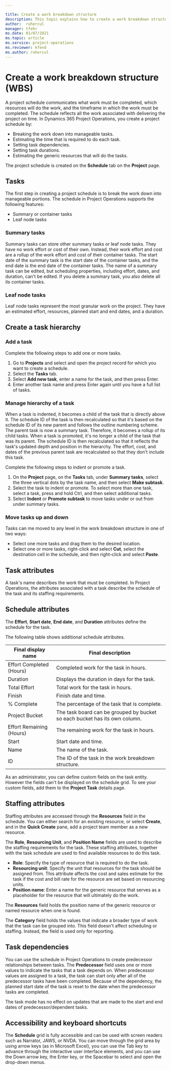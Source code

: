 ```yaml
--- 

title: Create a work breakdown structure 
description: This topic explains how to create a work breakdown structure (WBS) inclusive of the basic controls in the new scheduling interface.
author:  ruhercul
manager: tfehr 
ms.date: 01/07/2021  
ms.topic: article 
ms.service: project-operations 
ms.reviewer: kfend 
ms.author: ruhercul
--- 
```


# Create a work breakdown structure (WBS)

A project schedule communicates what work must be completed, which resources will do the work, and the timeframe in which the work must be completed. The schedule reflects all the work associated with delivering the project on time. In Dynamics 365 Project Operations, you create a project schedule by:

  - Breaking the work down into manageable tasks.
  - Estimating the time that is required to do each task.
  - Setting task dependencies.
  - Setting task durations.
  - Estimating the generic resources that will do the tasks. 

The project schedule is created on the **Schedule** tab on the **Project** page.

## Tasks

The first step in creating a project schedule is to break the work down into manageable portions. The schedule in Project Operations supports the following features:

- Summary or container tasks
- Leaf node tasks

### Summary tasks

Summary tasks can store other summary tasks or leaf node tasks. They have no work effort or cost of their own. Instead, their work effort and cost are a rollup of the work effort and cost of their container tasks. The start date of the summary task is the start date of the container tasks, and the end date is the end date of the container tasks. The name of a summary task can be edited, but scheduling properties, including effort, dates, and duration, can't be edited. If you delete a summary task, you also delete all its container tasks.

### Leaf node tasks

Leaf node tasks represent the most granular work on the project. They have an estimated effort, resources, planned start and end dates, and a duration.

## Create a task hierarchy

### Add a task

Complete the following steps to add one or more tasks.

1. Go to **Projects** and select and open the project record for which you want to create a schedule. 
2. Select the **Tasks** tab. 
3. Select **Add new task**, enter a name for the task, and then press Enter.
2. Enter another task name and press Enter again until you have a full list of tasks.

### Manage hierarchy of a task

When a task is indented, it becomes a child of the task that is directly above it. The schedule ID of the task is then recalculated so that it's based on the schedule ID of its new parent and follows the outline numbering scheme. The parent task is now a summary task. Therefore, it becomes a rollup of its child tasks. When a task is promoted, it's no longer a child of the task that was its parent. The schedule ID is then recalculated so that it reflects the task's updated depth and position in the hierarchy. The effort, cost, and dates of the previous parent task are recalculated so that they don't include this task.

Complete the following steps to indent or promote a task.

1. On the **Project** page, on the **Tasks** tab, under **Summary tasks**, select the three vertical dots by the task name, and then select **Make subtask**. 
2. Select the task to indent or promote. To select more than one task, select a task, press and hold Ctrl, and then select additional tasks.
2. Select **Indent** or **Promote subtask**  to move tasks under or out from under summary tasks.

### Move tasks up and down

Tasks can me moved to any level in the work breakdown structure in one of two ways:

- Select one more tasks and drag them to the desired location.
- Select one or more tasks, right-click and select **Cut**, select the destination cell in the schedule, and then right-click and select **Paste**.

## Task attributes

A task's name describes the work that must be completed. In Project Operations, the attributes associated with a task describe the schedule of the task and its staffing requirements.

## Schedule attributes

The **Effort**, **Start date**, **End date**, and **Duration** attributes define the schedule for the task.

The following table shows additional schedule attributes.

| **Final display name** | **Final description** |
| --- | --- |
| Effort Completed (Hours) | Completed work for the task in hours. |
| Duration | Displays the duration in days for the task. |
| Total Effort | Total work for the task in hours. |
| Finish | Finish date and time. |
| % Complete | The percentage of the task that is complete. |
| Project Bucket | The task board can be grouped by bucket so each bucket has its own column. |
| Effort Remaining (Hours) | The remaining work for the task in hours. |
| Start | Start date and time. |
| Name | The name of the task. |
| ID | The ID of the task in the work breakdown structure. |

As an administrator, you can define custom fields on the task entity. However the fields can't be displayed on the schedule grid. To see your custom fields, add them to the **Project Task** details page.

## Staffing attributes

Staffing attributes are accessed through the **Resources** field in the schedule. You can either search for an existing resource, or select **Create**, and in the **Quick Create** pane, add a project team member as a new resource.

The **Role**, **Resourcing Unit**, and **Position Name** fields are used to describe the staffing requirements for the task. These staffing attributes, together with the task schedule are used to find available resources to do this task.

   - **Role**: Specify the type of resource that is required to do the task.
   - **Resourcing unit**: Specify the unit that resources for the task should be assigned from. This attribute affects the cost and sales estimate for the task if the cost and bill rate for the resource are set based on resourcing units.
   - **Position name**: Enter a name for the generic resource that serves as a placeholder for the resource that will ultimately do the work.

The **Resources** field holds the position name of the generic resource or named resource when one is found.

The **Category** field holds the values that indicate a broader type of work that the task can be grouped into. This field doesn't affect scheduling or staffing. Instead, the field is used only for reporting.

## Task dependencies

You can use the schedule in Project Operations to create predecessor relationships between tasks. The **Predecessor** field uses one or more values to indicate the tasks that a task depends on. When predecessor values are assigned to a task, the task can start only after all of the predecessor tasks have been completed. Because of the dependency, the planned start date of the task is reset to the date when the predecessor tasks are completed.

The task mode has no effect on updates that are made to the start and end dates of predecessor/dependent tasks.

## Accessibility and keyboard shortcuts

The **Schedule** grid is fully accessible and can be used with screen readers such as Narrator, JAWS, or NVDA. You can move through the grid area by using arrow keys (as in Microsoft Excel), you can use the Tab key to advance through the interactive user interface elements, and you can use the Down arrow key, the Enter key, or the Spacebar to select and open the drop-down menus.
